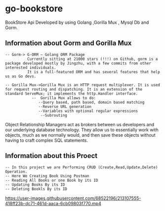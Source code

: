 # go-bookstore
BookStore Api Developed by using Golang ,Gorilla Mux , Mysql Db and Gorm.

## Information about Gorm and Gorilla Mux
    -- Gorm-> G-ORM – Golang ORM Package     
              Currently sitting at 21000 stars (!!!) on Github, gorm is a package developed mostly by Jingzhu, with a few commits from other interested individuals.
              It is a full-featured ORM and has several features that help us as Go devs.
              
    -- Gorilla Mux->Gorilla Mux is an HTTP request multiplexer. It is used for request routing and dispatching. It is an extension of the standard ServeMux; it implements the http.Handler interface.    
                --  Gorilla Mux allows to do:
                   --Query based, path based, domain based matching
                   --Reverse URL generation
                   --Variables with optional regular expressions
                    --Subrouting
Object Relationship Managers act as brokers between us developers and our underlying database technology. They allow us to essentially work with objects,
much as we normally would, and then save these objects without having to craft complex SQL statements.

## Information about this Proect 
    -- In this project we are Performing CRUD (Create,Read,Update,Delete) Operation.
    -- Here We Creating Book Using Postman 
    -- Reading All Books or one Book by its ID
    -- Updating Books By its ID
    -- Deleting Bookls By its ID
    
 


https://user-images.githubusercontent.com/68522196/213107555-418ff23b-dc71-461d-aaca-6cb09803f770.mp4

